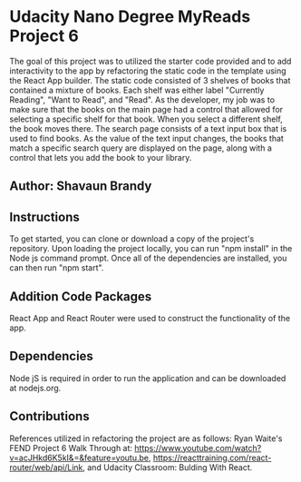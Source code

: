 #  Udacity Nano Degree MyReads Project 6
The goal of this project was to utilized the starter code provided and to add interactivity to the app by refactoring the static code in the template using the React App builder. The static code consisted of 3 shelves of books that contained a mixture of books.  Each shelf was either label "Currently Reading", "Want to Read", and "Read".  As the developer, my job was to make sure that the books on the main page had a control that allowed for selecting a specific shelf for that book. When you select a different shelf, the book moves there. 
The search page consists of a text input box that is used to find books. As the value of the text input changes, the books that match a specific search query are displayed on the page, along with a control that lets you add the book to your library.  

## Author: Shavaun Brandy

## Instructions

To get started, you can clone or download a copy of the project's repository.  Upon loading the project locally, you can run "npm install" in the Node js command prompt. Once all of the dependencies are installed, you can then run "npm start".



## Addition Code Packages

React App and React Router were used to construct the functionality of the app.


## Dependencies

Node jS is required in order to run the application and can be downloaded at nodejs.org.


## Contributions

References utilized in refactoring the project are as follows: Ryan Waite's FEND Project 6 Walk Through at: https://www.youtube.com/watch?v=acJHkd6K5kI&=&feature=youtu.be, https://reacttraining.com/react-router/web/api/Link, and 
Udacity Classroom: Bulding With React.

